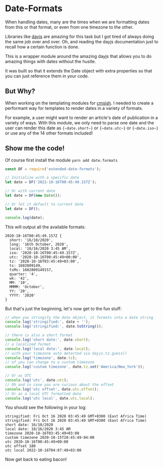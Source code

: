 <!--
 Copyright (c) 2022 Anthony Mugendi

 This software is released under the MIT License.
 https://opensource.org/licenses/MIT
-->

# Date-Formats

When handling dates, many are the times when we are formatting dates from this or that format, or even from one timezone to the other.

Libraries like [dayjs](https://www.npmjs.com/package/dayjs) are amazing for this task but I got tired of always doing the same job over and over. Oh, and reading the dayjs documentation just to recall how a certain function is done.

This is a wrapper module around the amazing dayjs that allows you to do amazing things with dates without the hustle.

It was built so that it extends the Date object with extra properties so that you can just reference them in your code.

## But Why?

When working on the templating modules for [cmsish](http://cmsish.com). I needed to create a performant way for templates to render dates in a variety of formats.

For example, a user might want to render an article's date of publication in a variety of ways. With this module, we only need to parse one date and the user can render this date as `{~date.short~}` or `{~date.utc~}` or `{~date.iso~}` or use any of the 14 other formats included!

## Show me the code!
Of course first install the module ```yarn add date.formats```

```javascript
const DF = require('extended-date-formats');

// Initialize with a specific date
let date = DF('2022-10-16T00:45:49.157Z');

// Or with current date
let date = DF(new Date());

// Or let it default to current date
let date = DF();

console.log(date);
```

This will output all the available formats:
```
2020-10-16T00:45:49.157Z {
  short: '16/10/2020',
  long: '16th October, 2020',
  local: '10/16/2020 3:45 AM',
  iso: '2020-10-16T00:45:49.157Z',
  utc: '2020-10-16T00:45:49+00:00',
  tz: '2020-10-16T03:45:49+03:00',
  ts: 1602809149,
  tsMs: 1602809149157,
  quarter: '4',
  wk: '42',
  MM: '10',
  MMMM: 'October',
  YY: '20',
  YYYY: '2020'
}
```

But that's just the beginning, let's now get to the fun stuff:

```javascript
// when you stringify the date object, it formats into a date string
console.log('stringified:', date + '');
console.log('stringified:', date.toString());

// there is also a short format
console.log('short date:', date.short);
// a localized format
console.log('local date:', date.local);
// with your timezone auto detected via dayjs.tz.guess() 
console.log('timezone', date.tz);
// of you can change to a custom timezone
console.log('custom timezone', date.tz.set('America/New_York'));

// Or as UTC
console.log('utc', date.utc);
// Oh and in case you are curious about the offset
console.log('utc offset', date.utc.offset);
// Or as a local UTC formatted date
console.log('utc local', date.utc.local);
```

You should see the following in your log:
```
stringified: Fri Oct 16 2020 03:45:49 GMT+0300 (East Africa Time)
stringified: Fri Oct 16 2020 03:45:49 GMT+0300 (East Africa Time)
short date: 16/10/2020
local date: 10/16/2020 3:45 AM
timezone 2020-10-16T03:45:49+03:00
custom timezone 2020-10-15T20:45:49-04:00
utc 2020-10-16T00:45:49+00:00
utc offset 180
utc local 2022-10-16T04:07:48+03:00
```
Now get back to eating bacon!